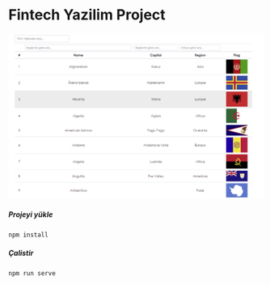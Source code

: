 # Fintech Yazilim Project
![Alt text](public/screenshot.png "Örnek Ekran Görüntüsü")
##### Projeyi yükle
```
npm install
```
##### Çalistir
```
npm run serve
```

